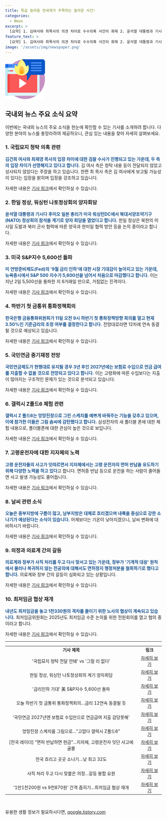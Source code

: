 ```yaml
---
title: 특급 놀라움 전세계가 주목하는 놀라운 사건!
categories:
  - News
excerpt: >
  [요약] 1. 김여사와 최목사의 의견 차이로 수수의혹 사건이 화제 2. 윤석열 대통령과 기시다 후미오 일본 총리 양자회담 개최 3. 미국 S&P지수 5,600선 돌파, 9월 금리 인하 기대감에 증시 호황 4. 하반기 첫 금통위 회의, 기준금리 동결 가능성 높아 5. 국민연금 2027년 연금급여 지출 감당 어려움 예상 6. 갤럭시 Z폴드6의 그림 예쁘게 보정되는 기능 강조 7. 고령운전자 사고 예방을 위한 면허 반납 현금제공 정책 확대 8. 전국 흐리고 소나기, 오후에는 강한 소나기 예상 9. 정부와 의료계의 사직 처리 문제로 갈등 계속 10. 최저임금 협상으로 1만1천200원 대 9천870원의 격차 논의
feature_text: >
  [요약] 1. 김여사와 최목사의 의견 차이로 수수의혹 사건이 화제 2. 윤석열 대통령과 기시다 후미오 일본 총리 양자회담 개최 3. 미국 S&P지수 5,600선 돌파, 9월 금리 인하 기대감에 증시 호황 4. 하반기 첫 금통위 회의, 기준금리 동결 가능성 높아 5. 국민연금 2027년 연금급여 지출 감당 어려움 예상 6. 갤럭시 Z폴드6의 그림 예쁘게 보정되는 기능 강조 7. 고령운전자 사고 예방을 위한 면허 반납 현금제공 정책 확대 8. 전국 흐리고 소나기, 오후에는 강한 소나기 예상 9. 정부와 의료계의 사직 처리 문제로 갈등 계속 10. 최저임금 협상으로 1만1천200원 대 9천870원의 격차 논의
image: '/assets/img/newspaper.png'
---
```


<p><img src="/assets/img/news.png" alt="rentncar 속보" /></p>

<h2 data-ke-size="size26">국내외 뉴스 주요 소식 요약</h2>

<p>이번에는 국내외 뉴스의 주요 소식을 한눈에 확인할 수 있는 기사를 소개하려 합니다. 다양한 분야의 뉴스를 총망라하여 제공하오니, 관심 있는 내용을 찾아 자세히 살펴보세요.</p>

<h3>1. 국립묘지 청탁 의혹 관련</h3>

<p><b><span style="color: #1a5490;">김건희 여사와 최재영 목사의 입장 차이에 대한 검찰 수사가 진행되고 있는 가운데, 두 측의 입장 차이가 선명해지고 있다고 합니다.</span></b> 김 여사 측은 청탁 내용 등이 전달되지 않았고 성사되지 않았다는 주장을 하고 있습니다. 한편 최 목사 측은 김 여사에게 보고될 가능성이 있다는 입장을 밝히며 입장을 강조하고 있습니다.</p>

<p>자세한 내용은 <a href="https://www.yna.co.kr/view/AKR20240710143800004">기사 링크</a>에서 확인하실 수 있습니다.</p>

<h3>2. 한일 정상, 워싱턴 나토정상회의 양자회담</h3>

<p><b><span style="color: #1a5490;">윤석열 대통령과 기시다 후미오 일본 총리가 미국 워싱턴DC에서 북대서양조약기구(NATO) 정상회의 참석을 계기로 양자 회담을 열었다고 합니다.</span></b> 한일 정상은 북한의 미사일 도발과 북러 군사 협력에 따른 양국과 한미일 협력 방안 등을 논의 중이라고 합니다.</p>

<p>자세한 내용은 <a href="https://www.yna.co.kr/view/AKR20240711011800001">기사 링크</a>에서 확인하실 수 있습니다.</p>

<h3>3. 미국 S&P지수 5,600선 돌파</h3>

<p><b><span style="color: #1a5490;">미 연방준비제도(Fed)의 '9월 금리 인하'에 대한 시장 기대감이 높아지고 있는 가운데, 뉴욕증시에서 S&P 500 지수가 5,600선을 넘어서 처음으로 마감했다고 합니다.</span></b> 이는 지난 2일 5,500선을 돌파한 지 6거래일 만으로, 거침없는 진격이다.</p>

<p>자세한 내용은 <a href="https://www.yna.co.kr/view/AKR20240711005751087">기사 링크</a>에서 확인하실 수 있습니다.</p>

<h3>4. 하반기 첫 금통위 통화정책회의</h3>

<p><b><span style="color: #1a5490;">한국은행 금융통화위원회가 11일 오전 9시 하반기 첫 통화정책방향 회의를 열고 현재 3.50%인 기준금리의 조정 여부를 결정한다고 합니다.</span></b> 전망대로라면 12차례 연속 동결될 것으로 예상되고 있습니다.</p>

<p>자세한 내용은 <a href="https://www.yna.co.kr/view/AKR20240710148400002">기사 링크</a>에서 확인하실 수 있습니다.</p>

<h3>5. 국민연금 중기재정 전망</h3>

<p><b><span style="color: #1a5490;">국민연금제도가 현행대로 유지될 경우 3년 후인 2027년에는 보험료 수입으로 연금 급여를 지출할 수 없을 것으로 전망되고 있다고 합니다.</span></b> 이는 고령화에 따른 수입보다는 지출이 많아지는 구조적인 문제가 있는 것으로 분석되고 있습니다.</p>

<p>자세한 내용은 <a href="https://www.yna.co.kr/view/AKR20240710047100530">기사 링크</a>에서 확인하실 수 있습니다.</p>

<h3>6. 갤럭시 Z폴드6 체험 관련</h3>

<p><b><span style="color: #1a5490;">갤럭시 Z 폴드6는 엉망진창으로 그린 스케치를 예쁘게 바꿔주는 기능을 갖추고 있으며, 이에 참가한 이들은 그림 솜씨에 감탄했다고 합니다.</span></b> 삼성전자의 새 폴더블 폰에 대한 체험 내용으로, 폴더블폰에 대한 관심이 높은 것으로 보입니다.</p>

<p>자세한 내용은 <a href="https://www.yna.co.kr/view/AKR20240711006000081">기사 링크</a>에서 확인하실 수 있습니다.</p>

<h3>7. 고령운전자에 대한 지자체의 노력</h3>

<p><b><span style="color: #1a5490;">고령 운전자들의 사고가 잇따르면서 지자체에서는 고령 운전자의 면허 반납을 유도하기 위해 다양한 노력을 하고 있다</span></b>고 합니다. 면허증 반납 등으로 운전을 하는 사람이 줄어들면 사고 발생 가능성도 줄어듭니다.</p>

<p>자세한 내용은 <a href="https://www.yna.co.kr/view/AKR20240710125300053">기사 링크</a>에서 확인하실 수 있습니다.</p>

<h3>8. 날씨 관련 소식</h3>

<p><b><span style="color: #1a5490;">오늘은 중부지방에 구름이 많고, 남부지방은 대체로 흐리겠으며 내륙을 중심으로 강한 소나기가 예상된다는 소식이 있습니다.</span></b> 어제보다는 기온이 낮아지겠으니, 날씨 변화에 대비하시기 바랍니다.</p>

<p>자세한 내용은 <a href="https://www.yna.co.kr/view/AKR20240711006100034">기사 링크</a>에서 확인하실 수 있습니다.</p>

<h3>9. 의정과 의료계 간의 갈등</h3>

<p><b><span style="color: #1a5490;">의료계와 정부가 사직 처리를 두고 다시 맞서고 있는 가운데, 정부가 '기계적 대응' 원칙에서 물러나 복귀하지 않는 전공의에 대해서도 면허정지 행정처분을 철회하기로 했다고 합니다.</span></b> 의료계와 정부 간의 갈등이 심화되고 있는 상황입니다.</p>

<p>자세한 내용은 <a href="https://www.yna.co.kr/view/AKR20240710159200530">기사 링크</a>에서 확인하실 수 있습니다.</p>

<h3>10. 최저임금 협상 재개</h3>

<p><b><span style="color: #1a5490;">내년도 최저임금을 놓고 1천330원의 격차를 줄이기 위한 노사의 협상이 계속되고 있습니다.</span></b> 최저임금위원회는 2025년도 최저임금 수준 논의를 위한 전원회의를 열고 협의 중이라고 합니다.</p>

<p>자세한 내용은 <a href="https://www.yna.co.kr/view/AKR20240710151400530">기사 링크</a>에서 확인하실 수 있습니다.</p>

<hr>

<table>
  <tr>
    <td style="text-align: center; height: 17px;"><b>기사 제목</b></td>
    <td style="text-align: center; height: 17px;"><b>링크</b></td>
  </tr>
  <tr>
    <td style="text-align: center; height: 17px;">'국립묘지 청탁 전달 안돼' vs '그럴 리 없다'</td>
    <td style="text-align: center; height: 17px;"><a href="https://www.yna.co.kr/view/AKR20240710143800004">자세히 보기</a></td>
  </tr>
  <tr>
    <td style="text-align: center; height: 17px;">한일 정상, 워싱턴 나토정상회의 계기 양자회담</td>
    <td style="text-align: center; height: 17px;"><a href="https://www.yna.co.kr/view/AKR20240711011800001">자세히 보기</a></td>
  </tr>
  <tr>
    <td style="text-align: center; height: 17px;">'금리인하 기대' 美 S&P지수 5,600선 돌파</td>
    <td style="text-align: center; height: 17px;"><a href="https://www.yna.co.kr/view/AKR20240711005751087">자세히 보기</a></td>
  </tr>
  <tr>
    <td style="text-align: center; height: 17px;">오늘 하반기 첫 금통위 통화정책회의…금리 12연속 동결될 듯</td>
    <td style="text-align: center; height: 17px;"><a href="https://www.yna.co.kr/view/AKR20240710148400002">자세히 보기</a></td>
  </tr>
  <tr>
    <td style="text-align: center; height: 17px;">'국민연금 2027년엔 보험료 수입만으로 연금급여 지출 감당못해'</td>
    <td style="text-align: center; height: 17px;"><a href="https://www.yna.co.kr/view/AKR20240710047100530">자세히 보기</a></td>
  </tr>
  <tr>
    <td style="text-align: center; height: 17px;">엉망진창 스케치를 그림으로…"고맙다 갤럭시 Z폴드6"</td>
    <td style="text-align: center; height: 17px;"><a href="https://www.yna.co.kr/view/AKR20240711006000081">자세히 보기</a></td>
  </tr>
  <tr>
    <td style="text-align: center; height: 17px;">[전국 레이더] "면허 반납하면 현금"…지자체, 고령운전자 잇단 사고에 골몰</td>
    <td style="text-align: center; height: 17px;"><a href="https://www.yna.co.kr/view/AKR20240710125300053">자세히 보기</a></td>
  </tr>
  <tr>
    <td style="text-align: center; height: 17px;">전국 흐리고 곳곳 소나기…낮 최고 32도</td>
    <td style="text-align: center; height: 17px;"><a href="https://www.yna.co.kr/view/AKR20240711006100034">자세히 보기</a></td>
  </tr>
  <tr>
    <td style="text-align: center; height: 17px;">사직 처리 두고 다시 맞붙은 의정…갈등 봉합 요원</td>
    <td style="text-align: center; height: 17px;"><a href="https://www.yna.co.kr/view/AKR20240710159200530">자세히 보기</a></td>
  </tr>
  <tr>
    <td style="text-align: center; height: 17px;">'1만1천200원 vs 9천870원' 간격 좁히기…최저임금 협상 재개</td>
    <td style="text-align: center; height: 17px;"><a href="https://www.yna.co.kr/view/AKR20240710151400530">자세히 보기</a></td>
  </tr>
</table>

<p data-ke-size="size16">&nbsp;</p>
유용한 생활 정보가 필요하시다면, <a href="https://qoogle.tistory.com" rel="dofollow">qoogle.tistory.com</a>


